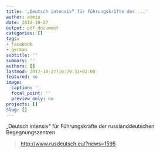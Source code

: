```yaml
---
title: '„Deutsch intensiv“ für Führungskräfte der ...'
author: admin
date: 2012-10-27
output: pdf_document
categories: []
tags:
- facebook
- german
subtitle: ''
summary: ''
authors: []
lastmod: 2012-10-27T16:29:31+02:00
featured: no
image:
  caption: ''
  focal_point: ''
  preview_only: no
projects: []
slug: []
---
```

„Deutsch intensiv“ für Führungskräfte der russlanddeutschen Begegnungszentren
> http://www.rusdeutsch.eu/?news=1595

